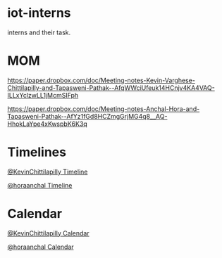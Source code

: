 # iot-interns
interns and their task.

# MOM

https://paper.dropbox.com/doc/Meeting-notes-Kevin-Varghese-Chittilapilly-and-Tapasweni-Pathak--AfqWWciUfeuk14HCnjv4KA4VAQ-ILLxYclzwLL1jMcmSIFph

https://paper.dropbox.com/doc/Meeting-notes-Anchal-Hora-and-Tapasweni-Pathak--AfYz1fGd8HCZmgGrjMG4q8__AQ-HhokLaYpe4xKwspbK6K3q


# Timelines

[@KevinChittilapilly Timeline]()

[@horaanchal Timeline]()

# Calendar

[@KevinChittilapilly Calendar]()

[@horaanchal Calendar]()

